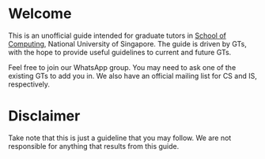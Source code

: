 # Welcome
This is an unofficial guide intended for graduate tutors in [School of Computing](https://www.comp.nus.edu.sg/), National University of Singapore. The guide is driven by GTs, with the hope to provide useful guidelines to current and future GTs.

Feel free to join our WhatsApp group. You may need to ask one of the existing GTs to add you in. We also have an official mailing list for CS and IS, respectively.

# Disclaimer
Take note that this is just a guideline that you may follow. We are not responsible for anything that results from this guide.
